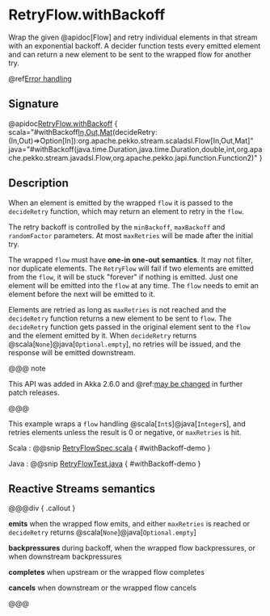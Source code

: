 # RetryFlow.withBackoff

Wrap the given @apidoc[Flow] and retry individual elements in that stream with an exponential backoff. A decider function tests every emitted element and can return a new element to be sent to the wrapped flow for another try.

@ref[Error handling](../index.md#error-handling)

## Signature

@apidoc[RetryFlow.withBackoff](RetryFlow$) { scala="#withBackoff[In,Out,Mat](minBackoff:scala.concurrent.duration.FiniteDuration,maxBackoff:scala.concurrent.duration.FiniteDuration,randomFactor:Double,maxRetries:Int,flow:org.apache.pekko.stream.scaladsl.Flow[In,Out,Mat])(decideRetry:(In,Out)=&gt;Option[In]):org.apache.pekko.stream.scaladsl.Flow[In,Out,Mat]" java="#withBackoff(java.time.Duration,java.time.Duration,double,int,org.apache.pekko.stream.javadsl.Flow,org.apache.pekko.japi.function.Function2)" }

## Description

When an element is emitted by the wrapped `flow` it is passed to the `decideRetry` function, which may return an element to retry in the `flow`. 

The retry backoff is controlled by the `minBackoff`, `maxBackoff` and `randomFactor` parameters.
At most `maxRetries` will be made after the initial try.

The wrapped `flow` must have **one-in one-out semantics**. It may not filter, nor duplicate elements. The `RetryFlow` will fail if two elements are emitted from the `flow`, it will be stuck "forever" if nothing is emitted. Just one element will be emitted into the `flow` at any time. The `flow` needs to emit an element before the next will be emitted to it. 

Elements are retried as long as `maxRetries` is not reached and the `decideRetry` function returns a new element to be sent to `flow`. The `decideRetry` function gets passed in the original element sent to the `flow` and the element emitted by it.
When `decideRetry` returns @scala[`None`]@java[`Optional.empty`], no retries will be issued, and the response will be emitted downstream.

@@@ note

This API was added in Akka 2.6.0 and @ref:[may be changed](../../../common/may-change.md) in further patch releases.

@@@

This example wraps a `flow` handling @scala[`Int`s]@java[`Integer`s], and retries elements unless the result is 0 or negative, or `maxRetries` is hit.

Scala
:   @@snip [RetryFlowSpec.scala](/stream-tests/src/test/scala/org/apache/pekko/stream/scaladsl/RetryFlowSpec.scala) { #withBackoff-demo }

Java
:   @@snip [RetryFlowTest.java](/stream-tests/src/test/java/org/apache/pekko/stream/javadsl/RetryFlowTest.java) { #withBackoff-demo }

## Reactive Streams semantics

@@@div { .callout }

**emits** when the wrapped flow emits, and either `maxRetries` is reached or `decideRetry` returns @scala[`None`]@java[`Optional.empty`]

**backpressures** during backoff, when the wrapped flow backpressures, or when downstream backpressures

**completes** when upstream or the wrapped flow completes

**cancels** when downstream or the wrapped flow cancels

@@@
